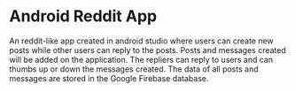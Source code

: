 # Android Reddit App
 An reddit-like app created in android studio where users can create new posts while other users can reply to the posts.  Posts and messages created will be added on the application.  The repliers can reply to users and can thumbs up or down the messages created. The data of all posts and messages are stored in the Google Firebase database.  
